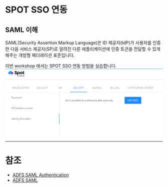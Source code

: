 # SPOT SSO 연동
## SAML 이해
SAML(Security Assertion Markup Language)은 ID 제공자(IdP)가 사용자를 인증한 다음 서비스 제공자(SP)로 알려진 다른 애플리케이션에 인증 토큰을 전달할 수 있게 해주는 개방형 페더레이션 표준입니다.

이번 workshop 에서는 SPOT SSO 연동 방법을 실습합니다.
![image.png](./Images/image-7c0c2f14-2bab-44cb-97e3-12dc7d5173b5.png)


---
# 참조
- [ADFS SAML Authentication](https://docs.spot.io/administration/identity-providers/adfs-saml-authentication)
- [ADFS SAML](https://docs.microsoft.com/en-us/powerapps/maker/portals/configure/configure-saml2-settings)